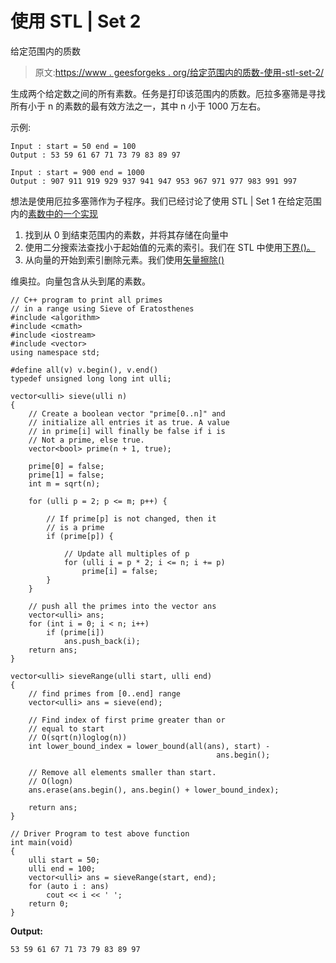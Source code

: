 # 使用 STL | Set 2

给定范围内的质数

> 原文:[https://www . geesforgeks . org/给定范围内的质数-使用-stl-set-2/](https://www.geeksforgeeks.org/prime-numbers-in-a-given-range-using-stl-set-2/)

生成两个给定数之间的所有素数。任务是打印该范围内的质数。厄拉多塞筛是寻找所有小于 n 的素数的最有效方法之一，其中 n 小于 1000 万左右。

示例:

```
Input : start = 50 end = 100
Output : 53 59 61 67 71 73 79 83 89 97

Input : start = 900 end = 1000
Output : 907 911 919 929 937 941 947 953 967 971 977 983 991 997

```

想法是使用厄拉多塞筛作为子程序。我们已经讨论了使用 STL | Set 1 在给定范围内的[素数中的一个实现](https://www.geeksforgeeks.org/print-prime-numbers-given-range-using-c-stl/)

1.  找到从 0 到结束范围内的素数，并将其存储在向量中
2.  使用二分搜索法查找小于起始值的元素的索引。我们在 STL 中使用[下界()。](https://www.geeksforgeeks.org/stdlower_bound-in-c/)
3.  从向量的开始到索引删除元素。我们使用[矢量擦除()](https://www.geeksforgeeks.org/vectorclear-vectorerase-c-stl/)

维奥拉。向量包含从头到尾的素数。

```
// C++ program to print all primes
// in a range using Sieve of Eratosthenes
#include <algorithm>
#include <cmath>
#include <iostream>
#include <vector>
using namespace std;

#define all(v) v.begin(), v.end()
typedef unsigned long long int ulli;

vector<ulli> sieve(ulli n)
{
    // Create a boolean vector "prime[0..n]" and
    // initialize all entries it as true. A value
    // in prime[i] will finally be false if i is
    // Not a prime, else true.
    vector<bool> prime(n + 1, true);

    prime[0] = false;
    prime[1] = false;
    int m = sqrt(n);

    for (ulli p = 2; p <= m; p++) {

        // If prime[p] is not changed, then it
        // is a prime
        if (prime[p]) {

            // Update all multiples of p
            for (ulli i = p * 2; i <= n; i += p)
                prime[i] = false;
        }
    }

    // push all the primes into the vector ans
    vector<ulli> ans;
    for (int i = 0; i < n; i++)
        if (prime[i])
            ans.push_back(i);
    return ans;
}

vector<ulli> sieveRange(ulli start, ulli end)
{
    // find primes from [0..end] range
    vector<ulli> ans = sieve(end);

    // Find index of first prime greater than or
    // equal to start
    // O(sqrt(n)loglog(n))
    int lower_bound_index = lower_bound(all(ans), start) - 
                                              ans.begin();

    // Remove all elements smaller than start.
    // O(logn)
    ans.erase(ans.begin(), ans.begin() + lower_bound_index);

    return ans;
}

// Driver Program to test above function
int main(void)
{
    ulli start = 50;
    ulli end = 100;
    vector<ulli> ans = sieveRange(start, end);
    for (auto i : ans)
        cout << i << ' ';
    return 0;
}
```

**Output:**

```
53 59 61 67 71 73 79 83 89 97

```